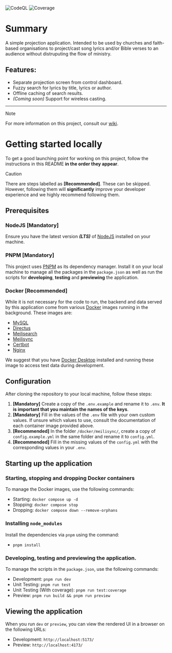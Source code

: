 ![CodeQL](https://github.com/briankiragu/projectr/actions/workflows/github-code-scanning/codeql/badge.svg)
![Coverage](https://github.com/briankiragu/projectr/actions/workflows/coverage.yml/badge.svg)

# Summary

A simple projection application.
Intended to be used by churches and faith-based organisations
to project/cast song lyrics and/or Bible verses to an audience without distruputing the flow of ministry.

## Features:

- Separate projection screen from control dashboard.
- Fuzzy search for lyrics by title, lyrics or author.
- Offline caching of search results.
- _(Coming soon)_ Support for wireless casting.

---

> [!NOTE]
> For more information on this project,
> consult our [wiki](https://github.com/briankiragu/projectr/wiki).

# Getting started locally

To get a good launching point for working on this project, follow the instructions in this README **in the order they appear**.

> [!CAUTION]
> There are steps labelled as **[Recommended]**. These can be skipped. However,
> following them will **significantly** improve your developer experience
> and we highly recommend following them.

## Prerequisites

### NodeJS [Mandatory]

Ensure you have the latest version **_(LTS)_** of
[NodeJS](https://nodejs.org/download/) installed on your machine.

### PNPM [Mandatory]

This project uses [PNPM](https://pnpm.io/) as its dependency manager. Install it on your local
machine to manage all the packages in the `package.json` as well as run the
scripts for **developing**, **testing** and **previewing** the application.

### Docker [Recommended]

While it is not necessary for the code to run,
the backend and data served by this application come from various
[Docker](https://docker.com/) images running in the background. These images are:

- [MySQL](https://dev.mysql.com/doc/refman/8.0/en/tutorial.html/)
- [Directus](https://directus.io/)
- [Meilisearch](https://www.meilisearch.com/docs/)
- [Meilisync](https://github.com/long2ice/meilisync/)
- [Certbot](https://certbot.eff.org/pages/about/)
- [Nginx](https://www.nginx.com/resources/wiki/)

We suggest that you have
[Docker Desktop](https://www.docker.com/products/docker-desktop/)
installed and running these image to access test data during development.

## Configuration

After cloning the repository to your local machine, follow these steps:

1. **[Mandatory]** Create a copy of the `.env.example` and rename it to `.env`.
   **It is important that you maintain the names of the keys**.
2. **[Mandatory]** Fill in the values of the `.env` file with your own custom
   values. If unsure which values to use, consult the documentation
   of each container image provided above.
3. **[Recommended]** In the folder `/docker/meilisync/`, create a copy of
   `config.example.yml` in the same folder and rename it to `config.yml`.
4. **[Recommended]** Fill in the missing values of the `config.yml` with the
   corresponding values in your `.env`.

## Starting up the application

### Starting, stopping and dropping Docker containers

To manage the Docker images, use the following commands:

- Starting: `docker compose up -d`
- Stopping: `docker compose stop`
- Dropping: `docker compose down --remove-orphans`

### Installing `node_modules`

Install the dependencies via `pnpm` using the command:

- `pnpm install`

### Developing, testing and previewing the application.

To manage the scripts in the `package.json`, use the following commands:

- Development: `pnpm run dev`
- Unit Testing: `pnpm run test`
- Unit Testing (With coverage): `pnpm run test:coverage`
- Preview: `pnpm run build && pnpm run preview`

## Viewing the application

When you run `dev` or `preview`, you can view the rendered UI in a browser
on the following URLs:

- Development: `http://localhost:5173/`
- Preview: `http://localhost:4173/`
